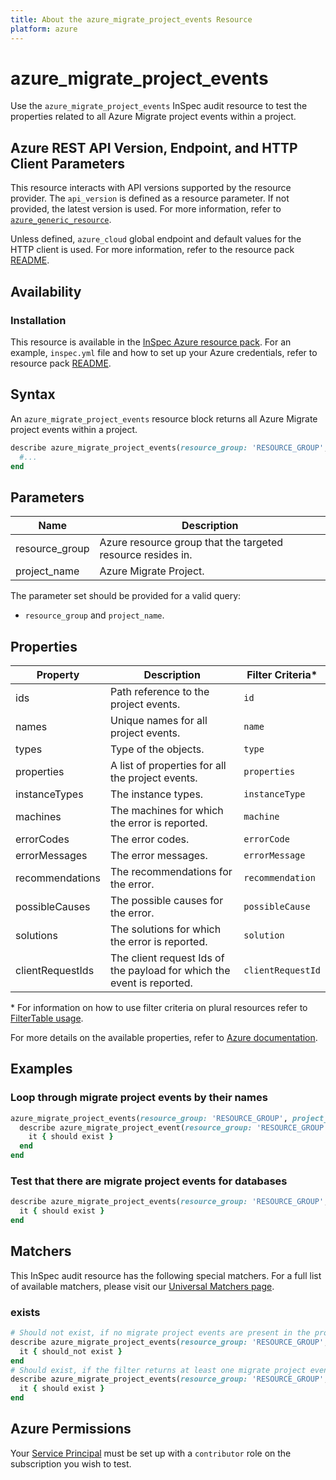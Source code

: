 ```yaml
---
title: About the azure_migrate_project_events Resource
platform: azure
---
```


# azure_migrate_project_events

Use the `azure_migrate_project_events` InSpec audit resource to test the properties related to all Azure Migrate project events within a project.

## Azure REST API Version, Endpoint, and HTTP Client Parameters

This resource interacts with API versions supported by the resource provider. The `api_version` is defined as a resource parameter. If not provided, the latest version is used. For more information, refer to [`azure_generic_resource`](azure_generic_resource.md).

Unless defined, `azure_cloud` global endpoint and default values for the HTTP client is used. For more information, refer to the resource pack [README](../../README.md).

## Availability

### Installation

This resource is available in the [InSpec Azure resource pack](https://github.com/inspec/inspec-azure). For an example, `inspec.yml` file and how to set up your Azure credentials, refer to resource pack [README](../../README.md#Service-Principal).

## Syntax

An `azure_migrate_project_events` resource block returns all Azure Migrate project events within a project.

```ruby
describe azure_migrate_project_events(resource_group: 'RESOURCE_GROUP', project_name: 'PROJECT_NAME') do
  #...
end
```

## Parameters

| Name           | Description                                                                      |
|----------------|----------------------------------------------------------------------------------|
| resource_group | Azure resource group that the targeted resource resides in.                      |
| project_name   | Azure Migrate Project.                                                           |

The parameter set should be provided for a valid query:

- `resource_group` and `project_name`.

## Properties

|Property                        | Description                                                            | Filter Criteria<superscript>*</superscript> |
|--------------------------------|------------------------------------------------------------------------|------------------|
| ids                            | Path reference to the project events.                                  | `id`             |
| names                          | Unique names for all project events.                                   | `name`           |
| types                          | Type of the objects.                                                   | `type`           |
| properties                     | A list of properties for all the project events.                       | `properties`     |
| instanceTypes                  | The instance types.                                                    | `instanceType`   |
| machines                       | The machines for which the error is reported.                          | `machine`        |
| errorCodes                     | The error codes.                                                       | `errorCode`      |
| errorMessages                  | The error messages.                                                    | `errorMessage`   |
| recommendations                | The recommendations for the error.                                     | `recommendation` |
| possibleCauses                 | The possible causes for the error.                                     | `possibleCause`  |
| solutions                      | The solutions for which the error is reported.                         | `solution`       |
| clientRequestIds               | The client request Ids of the payload for which the event is reported. | `clientRequestId` |

<superscript>*</superscript> For information on how to use filter criteria on plural resources refer to [FilterTable usage](https://github.com/inspec/inspec/blob/master/dev-docs/filtertable-usage.md).

For more details on the available properties, refer to [Azure documentation](https://docs.microsoft.com/en-us/rest/api/migrate/projects/events/enumerate-events).

## Examples

### Loop through migrate project events by their names

```ruby
azure_migrate_project_events(resource_group: 'RESOURCE_GROUP', project_name: 'PROJECT_NAME').names.each do |name|
  describe azure_migrate_project_event(resource_group: 'RESOURCE_GROUP', project_name: 'PROJECT_NAME', name: `PROJECT_EVENT_NAME`) do
    it { should exist }
  end
end
```

### Test that there are migrate project events for databases

```ruby
describe azure_migrate_project_events(resource_group: 'RESOURCE_GROUP', project_name: 'PROJECT_NAME').where(instanceType: 'Databases') do
  it { should exist }
end
```

## Matchers

This InSpec audit resource has the following special matchers. For a full list of available matchers, please visit our [Universal Matchers page](https://www.inspec.io/docs/reference/matchers/).

### exists

```ruby
# Should not exist, if no migrate project events are present in the project and in the resource group
describe azure_migrate_project_events(resource_group: 'RESOURCE_GROUP', project_name: 'PROJECT_NAME') do
  it { should_not exist }
end
# Should exist, if the filter returns at least one migrate project events in the project and in the resource group
describe azure_migrate_project_events(resource_group: 'RESOURCE_GROUP', project_name: 'PROJECT_NAME') do
  it { should exist }
end
```

## Azure Permissions

Your [Service Principal](https://docs.microsoft.com/en-us/azure/azure-resource-manager/resource-group-create-service-principal-portal) must be set up with a `contributor` role on the subscription you wish to test.
